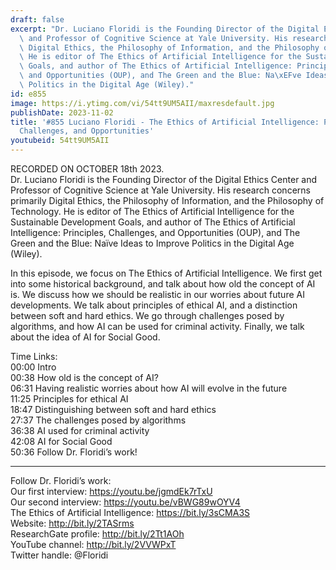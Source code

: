 ```yaml
---
draft: false
excerpt: "Dr. Luciano Floridi is the Founding Director of the Digital Ethics Center\
  \ and Professor of Cognitive Science at Yale University. His research concerns primarily\
  \ Digital Ethics, the Philosophy of Information, and the Philosophy of Technology.\
  \ He is editor of The Ethics of Artificial Intelligence for the Sustainable Development\
  \ Goals, and author of The Ethics of Artificial Intelligence: Principles, Challenges,\
  \ and Opportunities (OUP), and The Green and the Blue: Na\xEFve Ideas to Improve\
  \ Politics in the Digital Age (Wiley)."
id: e855
image: https://i.ytimg.com/vi/54tt9UM5AII/maxresdefault.jpg
publishDate: 2023-11-02
title: '#855 Luciano Floridi - The Ethics of Artificial Intelligence: Principles,
  Challenges, and Opportunities'
youtubeid: 54tt9UM5AII
---
```

RECORDED ON OCTOBER 18th 2023.  
Dr. Luciano Floridi is the Founding Director of the Digital Ethics Center and Professor of Cognitive Science at Yale University. His research concerns primarily Digital Ethics, the Philosophy of Information, and the Philosophy of Technology. He is editor of The Ethics of Artificial Intelligence for the Sustainable Development Goals, and author of The Ethics of Artificial Intelligence: Principles, Challenges, and Opportunities (OUP), and The Green and the Blue: Naïve Ideas to Improve Politics in the Digital Age (Wiley).

In this episode, we focus on The Ethics of Artificial Intelligence. We first get into some historical background, and talk about how old the concept of AI is. We discuss how we should be realistic in our worries about future AI developments. We talk about principles of ethical AI, and a distinction between soft and hard ethics. We go through challenges posed by algorithms, and how AI can be used for criminal activity. Finally, we talk about the idea of AI for Social Good.

Time Links:  
00:00  Intro  
00:38  How old is the concept of AI?  
06:31  Having realistic worries about how AI will evolve in the future  
11:25  Principles for ethical AI  
18:47  Distinguishing between soft and hard ethics  
27:37  The challenges posed by algorithms  
36:38  AI used for criminal activity  
42:08  AI for Social Good  
50:36  Follow Dr. Floridi’s work!

---

Follow Dr. Floridi’s work:  
Our first interview: https://youtu.be/jgmdEk7rTxU  
Our second interview: https://youtu.be/vBWG89wOYV4  
The Ethics of Artificial Intelligence: https://bit.ly/3sCMA3S  
Website: http://bit.ly/2TASrms  
ResearchGate profile: http://bit.ly/2Tt1AOh  
YouTube channel: http://bit.ly/2VVWPxT  
Twitter handle: @Floridi
